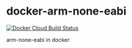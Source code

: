 # docker-arm-none-eabi

[![Docker Cloud Build Status](https://img.shields.io/docker/cloud/build/srzzumix/arm-none-eabi.svg)](https://hub.docker.com/r/srzzumix/arm-none-eabi/)

arm-none-eabi in docker
